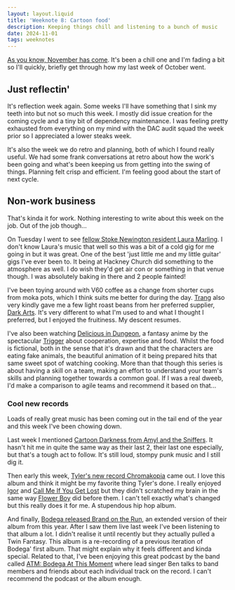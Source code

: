 ```yaml
---
layout: layout.liquid
title: 'Weeknote 8: Cartoon food'
description: Keeping things chill and listening to a bunch of music
date: 2024-11-01
tags: weeknotes
---
```


[As you know, November has come](https://www.youtube.com/watch?v=IHqOsme3H_U). It's been a chill one and I'm fading a bit so I'll quickly, briefly get through how my last week of October went.

## Just reflectin'
It's reflection week again. Some weeks I'll have something that I sink my teeth into but not so much this week. I mostly did issue creation for the coming cycle and a tiny bit of dependency maintenance. I was feeling pretty exhausted from everything on my mind with the DAC audit squad the week prior so I appreciated a lower steaks week.

It's also the week we do retro and planning, both of which I found really useful. We had some frank conversations at retro about how the work's been going and what's been keeping us from getting into the swing of things. Planning felt crisp and efficient. I'm feeling good about the start of next cycle.

## Non-work business
That's kinda it for work. Nothing interesting to write about this week on the job. Out of the job though...

On Tuesday I went to see [fellow Stoke Newington resident Laura Marling](https://en.wikipedia.org/wiki/Laura_Marling). I don't know Laura's music that well so this was a bit of a cold gig for me going in but it was great. One of the best 'just little me and my little guitar' gigs I've ever been to. It being at Hackney Church did something to the atmosphere as well. I do wish they'd get air con or something in that venue though. I was absolutely baking in there and 2 people fainted!

I've been toying around with V60 coffee as a change from shorter cups from moka pots, which I think suits me better for during the day. [Trang](https://gds.blog.gov.uk/author/trang-erskine/) also very kindly gave me a few light roast beans from her preferred supplier, [Dark Arts](https://www.darkartscoffee.co.uk/). It's very different to what I'm used to and what I thought I preferred, but I  enjoyed the fruitiness. My descent resumes.

I've also been watching [Delicious in Dungeon](https://en.wikipedia.org/wiki/Delicious_in_Dungeon), a fantasy anime by the spectacular [Trigger](https://en.wikipedia.org/wiki/Studio_Trigger) about cooperation, expertise and food. Whilst the food is fictional, both in the sense that it's drawn and that the characters are eating fake animals, the beautiful animation of it being prepared hits that same sweet spot of watching cooking. More than that though this series is about having a skill on a team, making an effort to understand your team's skills and planning together towards a common goal. If I was a real dweeb, I'd make a comparison to agile teams and recommend it based on that...

### Cool new records

Loads of really great music has been coming out in the tail end of the year and this week I've been chowing down.

Last week I mentioned [Cartoon Darkness from Amyl and the Sniffers](https://en.wikipedia.org/wiki/Cartoon_Darkness). It hasn't hit me in quite the same way as their last 2, their last one especially, but that's a tough act to follow. It's still loud, stompy punk music and I still dig it.

Then early this week, [Tyler's new record Chromakopia](https://en.wikipedia.org/wiki/Chromakopia) came out. I love this album and think it might be my favorite thing Tyler's done. I really enjoyed [Igor](https://en.wikipedia.org/wiki/Igor_(album)) and [Call Me If You Get Lost](https://en.wikipedia.org/wiki/Call_Me_If_You_Get_Lost) but they didn't scratched my brain in the same way [Flower Boy](https://en.wikipedia.org/wiki/Flower_Boy) did before them. I can't tell exactly what's changed but this really does it for me. A stupendous hip hop album.

And finally, [Bodega released Brand on the Run](https://bodegabk.bandcamp.com/album/brand-on-the-run-our-brand-could-be-yr-life-deluxe), an extended version of their album from this year. After I saw them live last week I've been listening to that album a lot. I didn't realise it until recently but they actually pulled a Twin Fantasy. This album is a re-recording of a previous iteration of Bodega' first album. That might explain why it feels different and kinda special. Related to that, I've been enjoying this great podcast by the band called [ATM: Bodega At This Moment](https://shows.acast.com/atm-bodega) where lead singer Ben talks to band members and friends about each individual track on the record. I can't recommend the podcast or the album enough.
